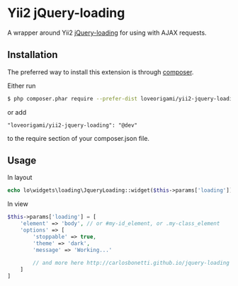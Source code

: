# Yii2 jQuery-loading

A wrapper around Yii2 [jQuery-loading](https://github.com/CarlosBonetti/jquery-loading) for using with AJAX requests.  

## Installation
The preferred way to install this extension is through [composer](http://getcomposer.org/download/).

Either run
```sh
$ php composer.phar require --prefer-dist loveorigami/yii2-jquery-loading "@dev"
```
or add
```
"loveorigami/yii2-jquery-loading": "@dev"
```
to the require section of your composer.json file.

## Usage

In layout

```php
echo lo\widgets\loading\JqueryLoading::widget($this->params['loading']);
```

In view

```php
$this->params['loading'] = [
    'element' => 'body', // or #my-id_element, or .my-class_element
    'options' => [
        'stoppable' => true,
        'theme' => 'dark',
        'message' => 'Working...'
        
        // and more here http://carlosbonetti.github.io/jquery-loading
    ]
]
```


